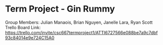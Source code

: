 # Term Project - Gin Rummy
Group Members: Julian Manaois, Brian Nguyen, Janelle Lara, Ryan Scott
Trello Board Link: https://trello.com/invite/csc667termproject1/ATTI6727566e088be7a9c7dbf93c84014e9e724C15A0
